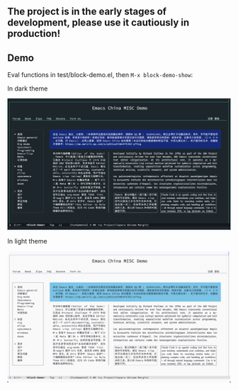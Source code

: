 ## **The project is in the early stages of development, please use it cautiously in production!**

## Demo

Eval functions in test/block-demo.el, then `M-x block-demo-show`:

In dark theme

![block-demo-dark](./images/block-demo-dark.png)

In light theme

![light-demo-dark](./images/block-demo-light.png)
